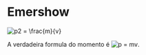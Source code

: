 
<!-- README.md is generated from README.Rmd. Please edit that file -->

# Emershow

<!-- badges: start -->
<!-- badges: end -->

![p2 = \\frac{m}{v}](https://latex.codecogs.com/png.image?%5Cdpi%7B110%7D&space;%5Cbg_white&space;p2%20%3D%20%5Cfrac%7Bm%7D%7Bv%7D "p2 = \frac{m}{v}")

A verdadeira formula do momento é
![p = mv](https://latex.codecogs.com/png.image?%5Cdpi%7B110%7D&space;%5Cbg_white&space;p%20%3D%20mv "p = mv").
